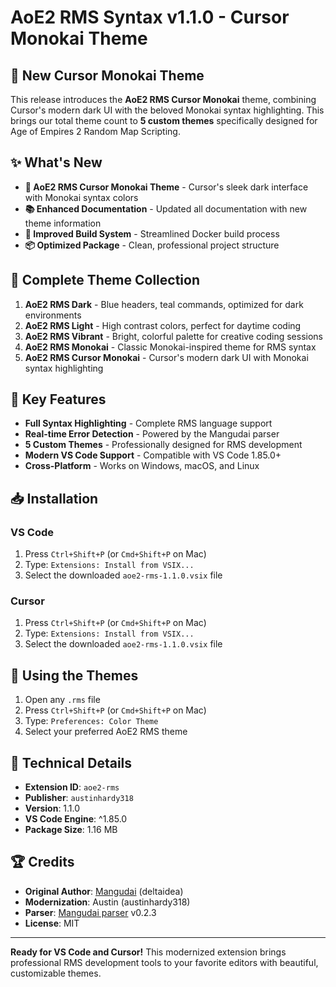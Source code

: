 # AoE2 RMS Syntax v1.1.0 - Cursor Monokai Theme

## 🎨 New Cursor Monokai Theme

This release introduces the **AoE2 RMS Cursor Monokai** theme, combining Cursor's modern dark UI with the beloved Monokai syntax highlighting. This brings our total theme count to **5 custom themes** specifically designed for Age of Empires 2 Random Map Scripting.

## ✨ What's New

- **🎨 AoE2 RMS Cursor Monokai Theme** - Cursor's sleek dark interface with Monokai syntax colors
- **📚 Enhanced Documentation** - Updated all documentation with new theme information
- **🔧 Improved Build System** - Streamlined Docker build process
- **📦 Optimized Package** - Clean, professional project structure

## 🎯 Complete Theme Collection

1. **AoE2 RMS Dark** - Blue headers, teal commands, optimized for dark environments
2. **AoE2 RMS Light** - High contrast colors, perfect for daytime coding
3. **AoE2 RMS Vibrant** - Bright, colorful palette for creative coding sessions
4. **AoE2 RMS Monokai** - Classic Monokai-inspired theme for RMS syntax
5. **AoE2 RMS Cursor Monokai** - Cursor's modern dark UI with Monokai syntax highlighting

## 🚀 Key Features

- **Full Syntax Highlighting** - Complete RMS language support
- **Real-time Error Detection** - Powered by the Mangudai parser
- **5 Custom Themes** - Professionally designed for RMS development
- **Modern VS Code Support** - Compatible with VS Code 1.85.0+
- **Cross-Platform** - Works on Windows, macOS, and Linux

## 📥 Installation

### VS Code
1. Press `Ctrl+Shift+P` (or `Cmd+Shift+P` on Mac)
2. Type: `Extensions: Install from VSIX...`
3. Select the downloaded `aoe2-rms-1.1.0.vsix` file

### Cursor
1. Press `Ctrl+Shift+P` (or `Cmd+Shift+P` on Mac)
2. Type: `Extensions: Install from VSIX...`
3. Select the downloaded `aoe2-rms-1.1.0.vsix` file

## 🎨 Using the Themes

1. Open any `.rms` file
2. Press `Ctrl+Shift+P` (or `Cmd+Shift+P` on Mac)
3. Type: `Preferences: Color Theme`
4. Select your preferred AoE2 RMS theme

## 🔧 Technical Details

- **Extension ID**: `aoe2-rms`
- **Publisher**: `austinhardy318`
- **Version**: 1.1.0
- **VS Code Engine**: ^1.85.0
- **Package Size**: 1.16 MB

## 🏆 Credits

- **Original Author**: [Mangudai](https://github.com/mangudai) (deltaidea)
- **Modernization**: Austin (austinhardy318)
- **Parser**: [Mangudai parser](https://github.com/mangudai/mangudai) v0.2.3
- **License**: MIT

---

**Ready for VS Code and Cursor!** This modernized extension brings professional RMS development tools to your favorite editors with beautiful, customizable themes.
